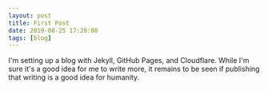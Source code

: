 ```yaml
---
layout: post
title: First Post
date: 2019-08-25 17:20:00
tags: [blog]
---
```


I'm setting up a blog with Jekyll, GitHub Pages, and Cloudflare. While I'm sure
it's a good idea for me to write more, it remains to be seen if publishing that
writing is a good idea for humanity.
